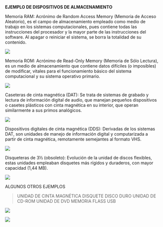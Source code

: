 
**EJEMPLO DE DISPOSITIVOS DE ALMACENAMIENTO**

Memoria RAM: Acrónimo de Random Access Memory (Memoria de Acceso Aleatorio), es el campo de almacenamiento empleado como medio de trabajo en los sistemas computacionales, pues contiene todas las instrucciones del procesador y la mayor parte de las instrucciones del software. Al apagar o reiniciar el sistema, se borra la totalidad de su contenido.

![](https://www.comeros.com.ar/wp-content/uploads/2018/03/27652-ADATA-AD4U2400316G17-S-1.jpg)

 Memoria ROM: Acrónimo de Read-Only Memory (Memoria de Sólo Lectura), es un medio de almacenamiento que contiene datos difíciles (o imposibles) de modificar, vitales para el funcionamiento básico del sistema computacional y su sistema operativo primario.

 ![](https://www.informatica-hoy.com.ar/memoria-ram/imagenes/memoria-rom_clip_image012.jpg)

 Caseteras de cinta magnética (DAT): Se trata de sistemas de grabado y lectura de información digital de audio, que manejan pequeños dispositivos o casetes plásticos con cinta magnética en su interior, que operan similarmente a sus primos analógicos.

![](https://encrypted-tbn0.gstatic.com/images?q=tbn:ANd9GcSViwVA2fZehYRk53uu9CGc9rm9ouMJx8_GyL64pYsNZ8r8oezY)

 Dispositivos digitales de cinta magnética (DDS): Derivadas de los sistemas DAT, son unidades de manejo de información digital y computarizada a partir de cinta magnética, remotamente semejantes al formato VHS.

![](https://cobach1oec358.files.wordpress.com/2014/11/img6-3.jpg)

 Disqueteras de 3½ (obsoleto): Evolución de la unidad de discos flexibles, estas unidades empleaban disquetes más rígidos y duraderos, con mayor capacidad (1,44 MB).

![](https://i.ytimg.com/vi/8bO3o7kNnH0/hqdefault.jpg)

ALGUNOS OTROS EJEMPLOS

> UNIDAD DE CINTA MAGNÉTICA
> DISQUETE
> DISCO DURO
> UNIDAD DE CD-ROM
> UNIDAD DE DVD
> MEMORIA FLASS
> USB

![](https://encrypted-tbn0.gstatic.com/images?q=tbn:ANd9GcSO-Ges_J3cb6n2yXjg2aoQo_swMX7JaIW_Tf0Hk3lsC4BaF_fy)

![ ](https://image.slidesharecdn.com/presentacin-141105192158-conversion-gate02/95/dispositivos-de-almacenamiento-2-638.jpg?cb=1415215527)
